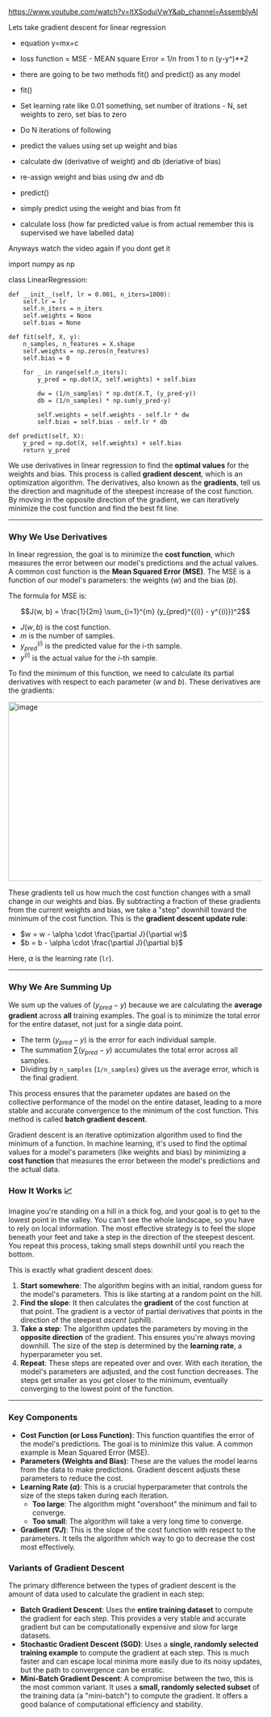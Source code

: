 https://www.youtube.com/watch?v=ltXSoduiVwY&ab_channel=AssemblyAI

Lets take gradient descent for linear regression

* equation y=mx+c
* loss function = MSE - MEAN square Error = 1/n from 1 to n (y-y^)**2
* there are going to be two methods fit() and predict() as any model
* fit()
* Set learning rate like 0.01 something, set number of itrations - N, set weights to zero, set bias to zero
* Do N iterations of following
*   predict the values using set up weight and bias
*   calculate dw (derivative of weight) and db (deriative of bias)
*   re-assign weight and bias using dw and db


* predict()
* simply predict using the weight and bias from fit
*  calculate loss (how far predicted value is from actual remember this is supervised we have labelled data)

Anyways watch the video again if you dont get it


import numpy as np


class LinearRegression:

    def __init__(self, lr = 0.001, n_iters=1000):
        self.lr = lr
        self.n_iters = n_iters
        self.weights = None
        self.bias = None

    def fit(self, X, y):
        n_samples, n_features = X.shape
        self.weights = np.zeros(n_features)
        self.bias = 0

        for _ in range(self.n_iters):
            y_pred = np.dot(X, self.weights) + self.bias

            dw = (1/n_samples) * np.dot(X.T, (y_pred-y))
            db = (1/n_samples) * np.sum(y_pred-y)

            self.weights = self.weights - self.lr * dw
            self.bias = self.bias - self.lr * db

    def predict(self, X):
        y_pred = np.dot(X, self.weights) + self.bias
        return y_pred


We use derivatives in linear regression to find the **optimal values** for the weights and bias. This process is called **gradient descent**, which is an optimization algorithm. The derivatives, also known as the **gradients**, tell us the direction and magnitude of the steepest increase of the cost function. By moving in the opposite direction of the gradient, we can iteratively minimize the cost function and find the best fit line. 

---

### Why We Use Derivatives

In linear regression, the goal is to minimize the **cost function**, which measures the error between our model's predictions and the actual values. A common cost function is the **Mean Squared Error (MSE)**. The MSE is a function of our model's parameters: the weights ($w$) and the bias ($b$).

The formula for MSE is:

$$J(w, b) = \frac{1}{2m} \sum_{i=1}^{m} (y_{pred}^{(i)} - y^{(i)})^2$$

* $J(w, b)$ is the cost function.
* $m$ is the number of samples.
* $y_{pred}^{(i)}$ is the predicted value for the $i$-th sample.
* $y^{(i)}$ is the actual value for the $i$-th sample.

To find the minimum of this function, we need to calculate its partial derivatives with respect to each parameter ($w$ and $b$). These derivatives are the gradients:

<img width="732" height="355" alt="image" src="https://github.com/user-attachments/assets/de08590d-6744-4b4b-90f7-ba4e153f3d4a" />

These gradients tell us how much the cost function changes with a small change in our weights and bias. By subtracting a fraction of these gradients from the current weights and bias, we take a "step" downhill toward the minimum of the cost function. This is the **gradient descent update rule**:

* $w = w - \alpha \cdot \frac{\partial J}{\partial w}$
* $b = b - \alpha \cdot \frac{\partial J}{\partial b}$

Here, $\alpha$ is the learning rate (`lr`).

---

### Why We Are Summing Up

We sum up the values of $(y_{pred} - y)$ because we are calculating the **average gradient** across **all** training examples. The goal is to minimize the total error for the entire dataset, not just for a single data point.

* The term $(y_{pred} - y)$ is the error for each individual sample.
* The summation $\sum (y_{pred} - y)$ accumulates the total error across all samples.
* Dividing by `n_samples` (`1/n_samples`) gives us the average error, which is the final gradient.

This process ensures that the parameter updates are based on the collective performance of the model on the entire dataset, leading to a more stable and accurate convergence to the minimum of the cost function. This method is called **batch gradient descent**.


Gradient descent is an iterative optimization algorithm used to find the minimum of a function. In machine learning, it's used to find the optimal values for a model's parameters (like weights and bias) by minimizing a **cost function** that measures the error between the model's predictions and the actual data.

### How It Works 📈

Imagine you're standing on a hill in a thick fog, and your goal is to get to the lowest point in the valley. You can't see the whole landscape, so you have to rely on local information. The most effective strategy is to feel the slope beneath your feet and take a step in the direction of the steepest descent. You repeat this process, taking small steps downhill until you reach the bottom.

This is exactly what gradient descent does:
1.  **Start somewhere**: The algorithm begins with an initial, random guess for the model's parameters. This is like starting at a random point on the hill.
2.  **Find the slope**: It then calculates the **gradient** of the cost function at that point. The gradient is a vector of partial derivatives that points in the direction of the steepest *ascent* (uphill).
3.  **Take a step**: The algorithm updates the parameters by moving in the **opposite direction** of the gradient. This ensures you're always moving downhill. The size of the step is determined by the **learning rate**, a hyperparameter you set.
4.  **Repeat**: These steps are repeated over and over. With each iteration, the model's parameters are adjusted, and the cost function decreases. The steps get smaller as you get closer to the minimum, eventually converging to the lowest point of the function. 

---

### Key Components

* **Cost Function (or Loss Function)**: This function quantifies the error of the model's predictions. The goal is to minimize this value. A common example is Mean Squared Error (MSE).
* **Parameters (Weights and Bias)**: These are the values the model learns from the data to make predictions. Gradient descent adjusts these parameters to reduce the cost.
* **Learning Rate ($\alpha$)**: This is a crucial hyperparameter that controls the size of the steps taken during each iteration.
    * **Too large**: The algorithm might "overshoot" the minimum and fail to converge.
    * **Too small**: The algorithm will take a very long time to converge.
* **Gradient ($\nabla J$)**: This is the slope of the cost function with respect to the parameters. It tells the algorithm which way to go to decrease the cost most effectively.

### Variants of Gradient Descent

The primary difference between the types of gradient descent is the amount of data used to calculate the gradient in each step:

* **Batch Gradient Descent**: Uses the **entire training dataset** to compute the gradient for each step. This provides a very stable and accurate gradient but can be computationally expensive and slow for large datasets.
* **Stochastic Gradient Descent (SGD)**: Uses a **single, randomly selected training example** to compute the gradient at each step. This is much faster and can escape local minima more easily due to its noisy updates, but the path to convergence can be erratic.
* **Mini-Batch Gradient Descent**: A compromise between the two, this is the most common variant. It uses a **small, randomly selected subset** of the training data (a "mini-batch") to compute the gradient. It offers a good balance of computational efficiency and stability.
